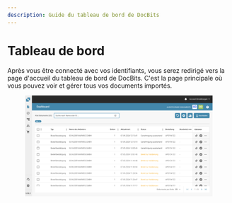 ```yaml
---
description: Guide du tableau de bord de DocBits
---
```


# Tableau de bord

Après vous être connecté avec vos identifiants, vous serez redirigé vers la page d'accueil du tableau de bord de DocBits. C'est la page principale où vous pouvez voir et gérer tous vos documents importés.

<figure><img src="../../.gitbook/assets/image (26).png" alt=""><figcaption></figcaption></figure>
